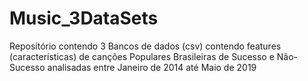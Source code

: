 # Music_3DataSets
Repositório contendo 3 Bancos de dados (csv) contendo features (características) de canções Populares Brasileiras de Sucesso e Não-Sucesso analisadas entre Janeiro de 2014 até Maio de 2019
